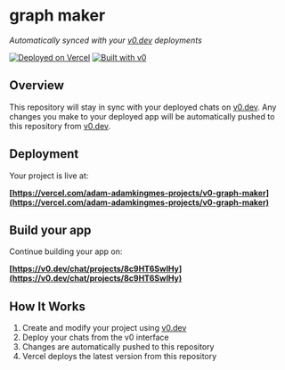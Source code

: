 # graph maker

*Automatically synced with your [v0.dev](https://v0.dev) deployments*

[![Deployed on Vercel](https://img.shields.io/badge/Deployed%20on-Vercel-black?style=for-the-badge&logo=vercel)](https://vercel.com/adam-adamkingmes-projects/v0-graph-maker)
[![Built with v0](https://img.shields.io/badge/Built%20with-v0.dev-black?style=for-the-badge)](https://v0.dev/chat/projects/8c9HT6SwlHy)

## Overview

This repository will stay in sync with your deployed chats on [v0.dev](https://v0.dev).
Any changes you make to your deployed app will be automatically pushed to this repository from [v0.dev](https://v0.dev).

## Deployment

Your project is live at:

**[https://vercel.com/adam-adamkingmes-projects/v0-graph-maker](https://vercel.com/adam-adamkingmes-projects/v0-graph-maker)**

## Build your app

Continue building your app on:

**[https://v0.dev/chat/projects/8c9HT6SwlHy](https://v0.dev/chat/projects/8c9HT6SwlHy)**

## How It Works

1. Create and modify your project using [v0.dev](https://v0.dev)
2. Deploy your chats from the v0 interface
3. Changes are automatically pushed to this repository
4. Vercel deploys the latest version from this repository